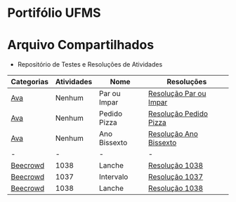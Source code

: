 # Portifólio UFMS

# Arquivo Compartilhados

- Repositório de Testes e Resoluções de Atividades

|Categorias|Atividades| Nome | Resoluções|
|----------|----------|------|----------|
| [Ava](AlProg1_Problems/Ava) | Nenhum | Par ou Impar | [Resolução Par ou Impar](AlProg1_Problems/Ava/Tasks_26_3/task_1.py)|
| [Ava](AlProg1_Problems/Ava) | Nenhum | Pedido Pizza | [Resolução Pedido Pizza](AlProg1_Problems/Ava/Tasks_26_3/task_2.py)|
| [Ava](AlProg1_Problems/Ava) | Nenhum | Ano Bissexto | [Resolução Ano Bissexto](AlProg1_Problems/Ava/Tasks_26_3/task_3.py)|
|-|-|-|-|
|[Beecrowd](AlProg1_Problems/Beecrowd_Problems) | 1038 | Lanche | [Resolução 1038](AlProg1_Problems/Beecrowd_Problems/1038/1038.py)|
| [Beecrowd](AlProg1_Problems/Beecrowd_Problems) | 1037 | Intervalo | [Resolução 1037](AlProg1_Problems/Beecrowd_Problems/1037/1037.py)|
| [Beecrowd](AlProg1_Problems/Beecrowd_Problems) | 1038 | Lanche | [Resolução 1038](AlProg1_Problems/Beecrowd_Problems/1038/1038.py)|